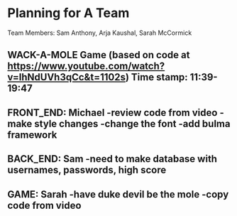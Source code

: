 # Planning for A Team

Team Members: Sam Anthony, Arja Kaushal, Sarah McCormick

WACK-A-MOLE Game (based on code at https://www.youtube.com/watch?v=lhNdUVh3qCc&t=1102s)
Time stamp: 11:39-19:47
-----------
FRONT_END: Michael 
-review code from video
-make style changes
    -change the font
    -add bulma framework
-----------
BACK_END: Sam
-need to make database with usernames, passwords, high score
-----------
GAME: Sarah
-have duke devil be the mole
-copy code from video
-----------

